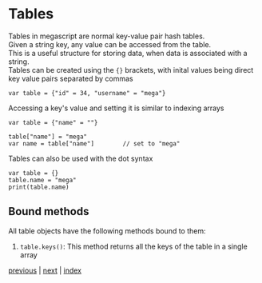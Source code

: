 <h1>Tables</h1>

Tables in megascript are normal key-value pair hash tables.<br>
Given a string key, any value can be accessed from the table.<br>
This is a useful structure for storing data, when data is associated with a string. 
<br>
Tables can be created using the `{}` brackets, with inital values being direct key value pairs separated by commas<br>
```
var table = {"id" = 34, "username" = "mega"}
```
Accessing a key's value and setting it is similar to indexing arrays<br>
```
var table = {"name" = ""}

table["name"] = "mega"
var name = table["name"]        // set to "mega"    
```

Tables can also be used with the dot syntax
```
var table = {}
table.name = "mega"
print(table.name)
```

<h2>Bound methods</h2>
All table objects have the following methods bound to them:<br>

1. `table.keys()`:
    This method returns all the keys of the table in a single array

[previous](/docs/arrays.md) | [next](/docs/classes.md) | [index](/docs/documentation.md)
